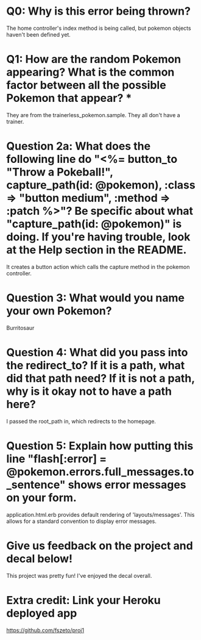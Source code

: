 # Q0: Why is this error being thrown?
The home controller's index method is being called, but pokemon objects haven't been defined yet.

# Q1: How are the random Pokemon appearing? What is the common factor between all the possible Pokemon that appear? *
They are from the trainerless_pokemon.sample. They all don't have a trainer.

# Question 2a: What does the following line do "<%= button_to "Throw a Pokeball!", capture_path(id: @pokemon), :class => "button medium", :method => :patch %>"? Be specific about what "capture_path(id: @pokemon)" is doing. If you're having trouble, look at the Help section in the README.
It creates a button action which calls the capture method in the pokemon controller.

# Question 3: What would you name your own Pokemon?
Burritosaur

# Question 4: What did you pass into the redirect_to? If it is a path, what did that path need? If it is not a path, why is it okay not to have a path here?
I passed the root_path in, which redirects to the homepage.

# Question 5: Explain how putting this line "flash[:error] = @pokemon.errors.full_messages.to_sentence" shows error messages on your form.
application.html.erb provides default rendering of 'layouts/messages'. This allows for a standard convention to display error messages.

# Give us feedback on the project and decal below!
This project was pretty fun! I've enjoyed the decal overall.

# Extra credit: Link your Heroku deployed app
https://github.com/fszeto/proj1